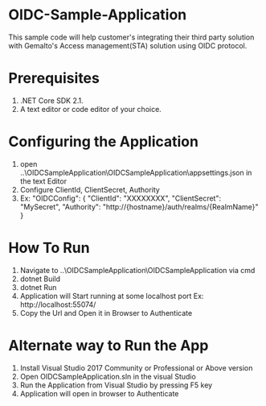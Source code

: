 # OIDC-Sample-Application
This sample code will help customer's integrating their third party solution with Gemalto's Access management(STA) solution using OIDC protocol.

# Prerequisites
1. .NET Core SDK 2.1.
2. A text editor or code editor of your choice.

# Configuring the Application
1. open ..\OIDCSampleApplication\OIDCSampleApplication\appsettings.json in the text Editor
2. Configure ClientId, ClientSecret, Authority
3. Ex: 
				"OIDCConfig": {
						"ClientId": "XXXXXXXX",
						"ClientSecret": "MySecret",
						"Authority": "http://{hostname}/auth/realms/{RealmName}"
					}

# How To Run
1. Navigate to ..\OIDCSampleApplication\OIDCSampleApplication via cmd
2. dotnet Build
3. dotnet Run
4. Application will Start running at some localhost port Ex: http://localhost:55074/
5. Copy the Url and Open it in Browser to Authenticate

# Alternate way to Run the App
1. Install Visual Studio 2017 Community or Professional or Above version
2. Open OIDCSampleApplication.sln in the visual Studio
3. Run the Application from Visual Studio by pressing F5 key
4. Application will open in browser to Authenticate
